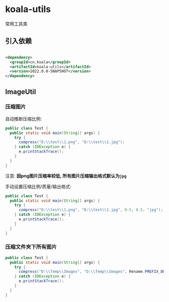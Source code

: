 # koala-utils

常用工具类

## 引入依赖

```xml

<dependency>
  <groupId>cn.koala</groupId>
  <artifactId>koala-utils</artifactId>
  <version>2022.0.0-SNAPSHOT</version>
</dependency>
```

## ImageUtil

### 压缩图片

自动推断压缩比例:

```java
public class Test {
  public static void main(String[] args) {
    try {
      compress("D:\\test\\1.png", "D:\\test\\1.jpg");
    } catch (IOException e) {
      e.printStackTrace();
    }
  }
}
```

注意: **因png图片压缩率较低, 所有图片压缩输出格式默认为`jpg`**

手动设置压缩比例/质量/输出格式:

```java
public class Test {
  public static void main(String[] args) {
    try {
      compress("D:\\test\\1.png", "D:\\test\\1.jpg", 0.5, 0.5, "jpg");
    } catch (IOException e) {
      e.printStackTrace();
    }
  }
}
```

### 压缩文件夹下所有图片

```java
public class Test {
  public static void main(String[] args) {
    try {
      compress("D:\\Temp\\Images", "D:\\Temp\\Images", Rename.PREFIX_DOT_THUMBNAIL, 0.5, 0.5, "jpg");
    } catch (IOException e) {
      e.printStackTrace();
    }
  }
}
```